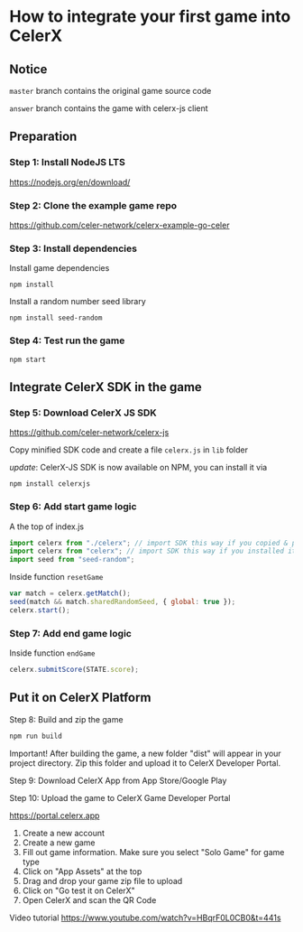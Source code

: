 # How to integrate your first game into CelerX

## Notice

`master` branch contains the original game source code

`answer` branch contains the game with celerx-js client 

## Preparation

### Step 1: Install NodeJS LTS

<https://nodejs.org/en/download/>

### Step 2: Clone the example game repo

<https://github.com/celer-network/celerx-example-go-celer>

### Step 3: Install dependencies

Install game dependencies

`npm install`

Install a random number seed library

`npm install seed-random`

### Step 4: Test run the game

`npm start`

## Integrate CelerX SDK in the game

### Step 5: Download CelerX JS SDK

<https://github.com/celer-network/celerx-js>

Copy minified SDK code and create a file `celerx.js` in `lib` folder

*update*: CelerX-JS SDK is now available on NPM, you can install it via 

```
npm install celerxjs
```

### Step 6: Add start game logic

A the top of index.js

```js
import celerx from "./celerx"; // import SDK this way if you copied & pasted the SDK code
import celerx from "celerx"; // import SDK this way if you installed it via 'npm install'
import seed from "seed-random";
```

Inside function `resetGame`

```js
var match = celerx.getMatch();
seed(match && match.sharedRandomSeed, { global: true });
celerx.start();
```

### Step 7: Add end game logic

Inside function `endGame`

```js
celerx.submitScore(STATE.score);
```

## Put it on CelerX Platform

Step 8: Build and zip the game

```bash
npm run build
```

Important! After building the game, a new folder "dist" will appear in your project directory. Zip this folder and upload it to CelerX Developer Portal.

Step 9: Download CelerX App from App Store/Google Play

Step 10: Upload the game to CelerX Game Developer Portal

<https://portal.celerx.app>

1. Create a new account
2. Create a new game
3. Fill out game information. Make sure you select "Solo Game" for game type
4. Click on "App Assets" at the top
5. Drag and drop your game zip file to upload
6. Click on "Go test it on CelerX"
7. Open CelerX and scan the QR Code


Video tutorial
<https://www.youtube.com/watch?v=HBqrF0L0CB0&t=441s>
